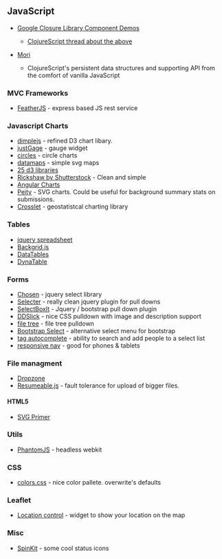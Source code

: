## JavaScript

* [Google Closure Library Component Demos](https://closure-library.googlecode.com/git-history/0148f7ecλ1be5b645fabe7338b9579ed2f951c8/closure/goog/demos/index.html)
  * [ClojureScript thread about the above](https://groups.google.com/forum/#!topic/clojurescript/BtulcNX7QoI)

* [Mori](https://github.com/swannodette/mori)
  * ClojureScript's persistent data structures and supporting API from the comfort of vanilla JavaScript

### MVC Frameworks
* [FeatherJS](http://feathersjs.com/) - express based JS rest service

### Javascript Charts
* [dimplejs](http://dimplejs.org/) - refined D3 chart libary.
* [justGage](http://justgage.com/) - gauge widget
* [circles](https://github.com/lugolabs/circles) - circle charts
* [datamaps](http://datamaps.github.io/) - simple svg maps
* [25 d3 libraries](https://gist.github.com/widged/6820559)
* [Rickshaw by Shutterstock](http://code.shutterstock.com/rickshaw) - Clean and simple
* [Angular Charts](http://chinmaymk.github.io/angular-charts/)
* [Peity](http://benpickles.github.io/peity/) - SVG charts. Could be useful for background summary stats on submissions.
* [Crosslet](http://sztanko.github.io/crosslet/) - geostatistcal charting library

### Tables
* [jquery spreadsheet](http://visop-dev.com/jQuery.sheet/jquery.sheet.html)
* [Backgrid.js](http://backgridjs.com/)
* [DataTables](http://datatables.net/)
* [DynaTable](http://www.dynatable.com/)

### Forms
* [Chosen](http://harvesthq.github.io/chosen/) - jquery select library
* [Selecter](http://formstone.it/components/Selecter/demo/index.html) - really clean jquery plugin for pull downs
* [SelectBoxIt](http://gregfranko.com/jquery.selectBoxIt.js/#Examples) - Jquery / bootstrap pull down plugin
* [DDSlick](http://designwithpc.com/Plugins/ddSlick#demo) - nice CSS pulldown with image and description support
* [file tree](http://labs.abeautifulsite.net/archived/jquery-fileTree/demo/) - file tree pulldown
* [Bootstrap Select](http://silviomoreto.github.io/bootstrap-select/) - alternative select menu for bootstrap
* [tag autocomplete](http://sandglaz.github.io/bootstrap-tagautocomplete/) - ability to search and add people to a select list
* [responsive nav](http://responsive-nav.com/demo/#) - good for phones & tablets

### File managment
* [Dropzone](http://www.dropzonejs.com/)
* [Resumeable.js](http://www.resumablejs.com/) - fault tolerance for upload of bigger files.

#### HTML5
* [SVG Primer](http://alignedleft.com/tutorials/d3/an-svg-primer)

### Utils
* [PhantomJS](http://phantomjs.org/) - headless webkit

### CSS
* [colors.css](http://clrs.cc/) - nice color pallete. overwrite's defaults

### Leaflet
* [Location control](http://domoritz.de/leaflet-locatecontrol/demo) - widget to show your location on the map

### Misc
* [SpinKit](http://tobiasahlin.com/spinkit/) - some cool status icons

